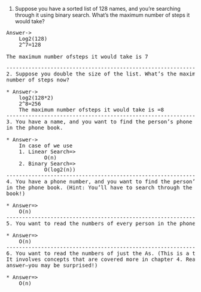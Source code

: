 1. Suppose you have a sorted list of 128 names, and you’re searching
through it using binary search. What’s the maximum number of
steps it would take?

<pre>
Answer->
	Log2(128)
	2^7=128
	
The maximum number ofsteps it would take is 7
<pre>
--------------------------------------------------------------------
2. Suppose you double the size of the list. What’s the maximum
number of steps now?

* Answer->
	log2(128*2)
	2^8=256
	The maximum number ofsteps it would take is =8
--------------------------------------------------------------------
3. You have a name, and you want to find the person’s phone number
in the phone book. 

* Answer->
	In case of we use 
	1. Linear Search=>
			O(n)
	2. Binary Search=>    
			O(log2(n))
--------------------------------------------------------------------
4. You have a phone number, and you want to find the person’s name
in the phone book. (Hint: You’ll have to search through the whole
book!)

* Answer=>
	O(n)
--------------------------------------------------------------------
5. You want to read the numbers of every person in the phone book.

* Answer=>
	O(n)
--------------------------------------------------------------------
6. You want to read the numbers of just the As. (This is a tricky one!
It involves concepts that are covered more in chapter 4. Read the
answer—you may be surprised!)

* Answer=>
	O(n)

